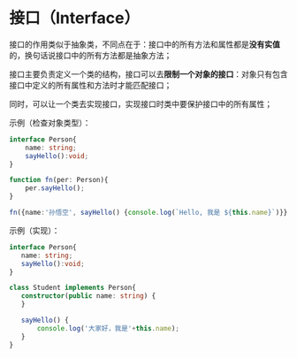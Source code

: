 # 接口（Interface）


  接口的作用类似于抽象类，不同点在于：接口中的所有方法和属性都是**没有实值**的，换句话说接口中的所有方法都是抽象方法；
  
  接口主要负责定义一个类的结构，接口可以去**限制一个对象的接口**：对象只有包含接口中定义的所有属性和方法时才能匹配接口；

  同时，可以让一个类去实现接口，实现接口时类中要保护接口中的所有属性；

示例（检查对象类型）：
```typeScript
interface Person{
    name: string;
    sayHello():void;
}

function fn(per: Person){
    per.sayHello();
}

fn({name:'孙悟空', sayHello() {console.log(`Hello, 我是 ${this.name}`)}});
```

示例（实现）：

```typeScript
interface Person{
   name: string;
   sayHello():void;
}

class Student implements Person{
   constructor(public name: string) {
   }

   sayHello() {
       console.log('大家好，我是'+this.name);
   }
}
```
